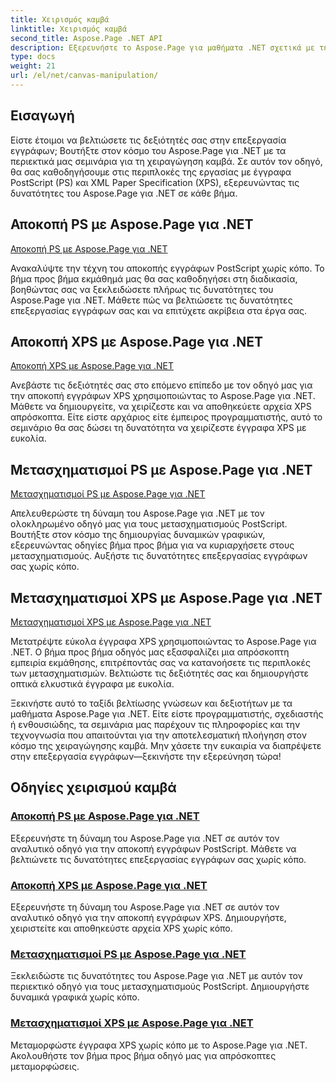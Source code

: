 ```yaml
---
title: Χειρισμός καμβά
linktitle: Χειρισμός καμβά
second_title: Aspose.Page .NET API
description: Εξερευνήστε το Aspose.Page για μαθήματα .NET σχετικά με τη χειραγώγηση καμβά. Η αποκοπή και η μετατροπή εγγράφων PS και XPS είναι εύκολη. Βελτιώστε τις δεξιότητές σας στην επεξεργασία εγγράφων.
type: docs
weight: 21
url: /el/net/canvas-manipulation/
---
```


## Εισαγωγή

Είστε έτοιμοι να βελτιώσετε τις δεξιότητές σας στην επεξεργασία εγγράφων; Βουτήξτε στον κόσμο του Aspose.Page για .NET με τα περιεκτικά μας σεμινάρια για τη χειραγώγηση καμβά. Σε αυτόν τον οδηγό, θα σας καθοδηγήσουμε στις περιπλοκές της εργασίας με έγγραφα PostScript (PS) και XML Paper Specification (XPS), εξερευνώντας τις δυνατότητες του Aspose.Page για .NET σε κάθε βήμα.

## Αποκοπή PS με Aspose.Page για .NET
[Αποκοπή PS με Aspose.Page για .NET](./clippingps/)

Ανακαλύψτε την τέχνη του αποκοπής εγγράφων PostScript χωρίς κόπο. Το βήμα προς βήμα εκμάθημά μας θα σας καθοδηγήσει στη διαδικασία, βοηθώντας σας να ξεκλειδώσετε πλήρως τις δυνατότητες του Aspose.Page για .NET. Μάθετε πώς να βελτιώσετε τις δυνατότητες επεξεργασίας εγγράφων σας και να επιτύχετε ακρίβεια στα έργα σας.

## Αποκοπή XPS με Aspose.Page για .NET
[Αποκοπή XPS με Aspose.Page για .NET](./clippingxps/)

Ανεβάστε τις δεξιότητές σας στο επόμενο επίπεδο με τον οδηγό μας για την αποκοπή εγγράφων XPS χρησιμοποιώντας το Aspose.Page για .NET. Μάθετε να δημιουργείτε, να χειρίζεστε και να αποθηκεύετε αρχεία XPS απρόσκοπτα. Είτε είστε αρχάριος είτε έμπειρος προγραμματιστής, αυτό το σεμινάριο θα σας δώσει τη δυνατότητα να χειρίζεστε έγγραφα XPS με ευκολία.

## Μετασχηματισμοί PS με Aspose.Page για .NET
[Μετασχηματισμοί PS με Aspose.Page για .NET](./transformationsps/)

Απελευθερώστε τη δύναμη του Aspose.Page για .NET με τον ολοκληρωμένο οδηγό μας για τους μετασχηματισμούς PostScript. Βουτήξτε στον κόσμο της δημιουργίας δυναμικών γραφικών, εξερευνώντας οδηγίες βήμα προς βήμα για να κυριαρχήσετε στους μετασχηματισμούς. Αυξήστε τις δυνατότητες επεξεργασίας εγγράφων σας χωρίς κόπο.

## Μετασχηματισμοί XPS με Aspose.Page για .NET
[Μετασχηματισμοί XPS με Aspose.Page για .NET](./transformationsxps/)

Μετατρέψτε εύκολα έγγραφα XPS χρησιμοποιώντας το Aspose.Page για .NET. Ο βήμα προς βήμα οδηγός μας εξασφαλίζει μια απρόσκοπτη εμπειρία εκμάθησης, επιτρέποντάς σας να κατανοήσετε τις περιπλοκές των μετασχηματισμών. Βελτιώστε τις δεξιότητές σας και δημιουργήστε οπτικά ελκυστικά έγγραφα με ευκολία.

Ξεκινήστε αυτό το ταξίδι βελτίωσης γνώσεων και δεξιοτήτων με τα μαθήματα Aspose.Page για .NET. Είτε είστε προγραμματιστής, σχεδιαστής ή ενθουσιώδης, τα σεμινάρια μας παρέχουν τις πληροφορίες και την τεχνογνωσία που απαιτούνται για την αποτελεσματική πλοήγηση στον κόσμο της χειραγώγησης καμβά. Μην χάσετε την ευκαιρία να διαπρέψετε στην επεξεργασία εγγράφων—ξεκινήστε την εξερεύνηση τώρα!
## Οδηγίες χειρισμού καμβά
### [Αποκοπή PS με Aspose.Page για .NET](./clippingps/)
Εξερευνήστε τη δύναμη του Aspose.Page για .NET σε αυτόν τον αναλυτικό οδηγό για την αποκοπή εγγράφων PostScript. Μάθετε να βελτιώνετε τις δυνατότητες επεξεργασίας εγγράφων σας χωρίς κόπο.
### [Αποκοπή XPS με Aspose.Page για .NET](./clippingxps/)
Εξερευνήστε τη δύναμη του Aspose.Page για .NET σε αυτόν τον αναλυτικό οδηγό για την αποκοπή εγγράφων XPS. Δημιουργήστε, χειριστείτε και αποθηκεύστε αρχεία XPS χωρίς κόπο.
### [Μετασχηματισμοί PS με Aspose.Page για .NET](./transformationsps/)
Ξεκλειδώστε τις δυνατότητες του Aspose.Page για .NET με αυτόν τον περιεκτικό οδηγό για τους μετασχηματισμούς PostScript. Δημιουργήστε δυναμικά γραφικά χωρίς κόπο.
### [Μετασχηματισμοί XPS με Aspose.Page για .NET](./transformationsxps/)
Μεταμορφώστε έγγραφα XPS χωρίς κόπο με το Aspose.Page για .NET. Ακολουθήστε τον βήμα προς βήμα οδηγό μας για απρόσκοπτες μεταμορφώσεις.